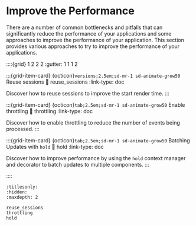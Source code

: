 # Improve the Performance

There are a number of common bottlenecks and pitfalls that can significantly reduce the performance of your applications and some approaches to improve the performance of your application. This section provides various approaches to try to improve the performance of your applications.

::::{grid} 1 2 2 2
:gutter: 1 1 1 2

:::{grid-item-card} {octicon}`versions;2.5em;sd-mr-1 sd-animate-grow50` Reuse sessions
:link: reuse_sessions
:link-type: doc

Discover how to reuse sessions to improve the start render time.
:::

:::{grid-item-card} {octicon}`tab;2.5em;sd-mr-1 sd-animate-grow50` Enable throttling
:link: throttling
:link-type: doc

Discover how to enable throttling to reduce the number of events being processed.
:::

:::{grid-item-card} {octicon}`tab;2.5em;sd-mr-1 sd-animate-grow50` Batching Updates with `hold`
:link: hold
:link-type: doc

Discover how to improve performance by using the `hold` context manager and decorator to batch updates to multiple components.
:::

::::

```{toctree}
:titlesonly:
:hidden:
:maxdepth: 2

reuse_sessions
throttling
hold
```
